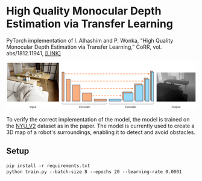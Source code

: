 # High Quality Monocular Depth Estimation via Transfer Learning

PyTorch implementation of I. Alhashim and P. Wonka, “High Quality Monocular Depth Estimation via Transfer Learning,” CoRR, vol. abs/1812.11941, [[LINK]](https://arxiv.org/pdf/1812.11941.pdf)

![Model Architecture](images/model.png)

To verify the correct implementation of the model, the model is trained on the [NYU_V2](https://cs.nyu.edu/~silberman/datasets/nyu_depth_v2.html) dataset as in the paper. The model is currently used to create a 3D map of a robot's surroundings, enabling it to detect and avoid obstacles.

## Setup

```
pip install -r requirements.txt
python train.py --batch-size 8 --epochs 20 --learning-rate 0.0001
```

<!-- - The paper introduces a transfer learning approach to monocular depth estimation. A pretrained image encoder is used that was originally designed for image classification. Encoders, that do not downsample the spatial resolution of the input tend to produce sharper depth estimations.
- Encoder is a pretrained DenseNet-169
- Decoder consists of multiple Blocks of 2x bilinear upsampling followed by two standard convolutional layers
- Loss: balances between reconstructing depth images by minimizing the difference of the depth values while also penalizing distortions of igh frequency details in the image domain of the depth map -> These details typically correspond to the boundaries of objects in the scene.
The loss is defined as a weighted sum of three loss functions.
- Loss problem: loss is larger for bigger ground-truth values. 
  Solution: reciprocal of the depth is used. -> target depth map y = m / y_(orig) where m is the max depth in the scene
- Augmentation: horizontal flip with 0.5 probability, swapping color channels (e.g. red <-> green) on the input image with 0.25 probability

Training:
- DenseNet-169 pretrained on ImageNet
- Decoder uses random initialization
- Adam optimizer with lr=0.0001 beta1=0.9, beta2=0.999
- batch size = 8
- ~42.6M trainable parameters -->
